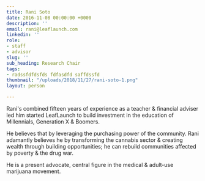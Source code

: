 ```yaml
---
title: Rani Soto
date: 2016-11-08 00:00:00 +0000
description: ''
email: rani@leaflaunch.com
linkedin: ''
role:
- staff
- advisor
slug: ''
sub_heading: Research Chair
tags:
- radssfdfdsfds fdfasdfd saffdssfd
thumbnail: "/uploads/2018/11/27/rani-soto-1.png"
layout: person

---
```

Rani's combined  fifteen years of experience as a teacher & financial adviser led him  started LeafLaunch to build investment in the education of Millennials, Generation X  & Boomers.  
  
He believes that by leveraging the purchasing power of the community. Rani adamantly believes he by transforming the cannabis sector & creating wealth through building opportunities; he can rebuild communities affected by poverty & the drug war.  
  
He is a present advocate, central figure in the medical & adult-use marijuana movement.